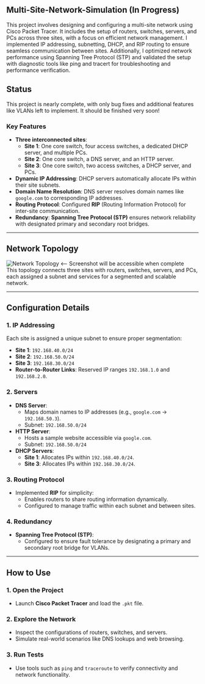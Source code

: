 ## Multi-Site-Network-Simulation (In Progress)
This project involves designing and configuring a multi-site network using Cisco Packet Tracer. It includes the setup of routers, switches, servers, and PCs across three sites, with a focus on efficient network management. I implemented IP addressing, subnetting, DHCP, and RIP routing to ensure seamless communication between sites. Additionally, I optimized network performance using Spanning Tree Protocol (STP) and validated the setup with diagnostic tools like ping and tracert for troubleshooting and performance verification.

## Status
This project is nearly complete, with only bug fixes and additional features like VLANs left to implement. It should be finished very soon!

### Key Features
- **Three interconnected sites**:
  - **Site 1**: One core switch, four access switches, a dedicated DHCP server, and multiple PCs.
  - **Site 2**: One core switch, a DNS server, and an HTTP server.
  - **Site 3**: One core switch, two access switches, a DHCP server, and PCs.
- **Dynamic IP Addressing**: DHCP servers automatically allocate IPs within their site subnets.
- **Domain Name Resolution**: DNS server resolves domain names like `google.com` to corresponding IP addresses.
- **Routing Protocol**: Configured **RIP** (Routing Information Protocol) for inter-site communication.
- **Redundancy**: **Spanning Tree Protocol (STP)** ensures network reliability with designated primary and secondary root bridges.

---

## Network Topology
![Network Topology](screenshots/network_topology.png)  <-- Screenshot will be accessible when complete  
This topology connects three sites with routers, switches, servers, and PCs, each assigned a subnet and services for a segmented and scalable network.

---

## Configuration Details

### 1. IP Addressing
Each site is assigned a unique subnet to ensure proper segmentation:
- **Site 1**: `192.168.40.0/24`
- **Site 2**: `192.168.50.0/24`
- **Site 3**: `192.168.30.0/24`
- **Router-to-Router Links**: Reserved IP ranges `192.168.1.0` and `192.168.2.0`.

### 2. Servers
- **DNS Server**:
  - Maps domain names to IP addresses (e.g., `google.com` -> `192.168.50.3`).
  - Subnet: `192.168.50.0/24`
- **HTTP Server**:
  - Hosts a sample website accessible via `google.com`.
  - Subnet: `192.168.50.0/24`
- **DHCP Servers**:
  - **Site 1**: Allocates IPs within `192.168.40.0/24`.
  - **Site 3**: Allocates IPs within `192.168.30.0/24`.

### 3. Routing Protocol
- Implemented **RIP** for simplicity:
  - Enables routers to share routing information dynamically.
  - Configured to manage traffic within each subnet and between sites.

### 4. Redundancy
- **Spanning Tree Protocol (STP)**:
  - Configured to ensure fault tolerance by designating a primary and secondary root bridge for VLANs.

---

## How to Use

### 1. Open the Project
- Launch **Cisco Packet Tracer** and load the `.pkt` file.

### 2. Explore the Network
- Inspect the configurations of routers, switches, and servers.
- Simulate real-world scenarios like DNS lookups and web browsing.

### 3. Run Tests
- Use tools such as `ping` and `traceroute` to verify connectivity and network functionality.


